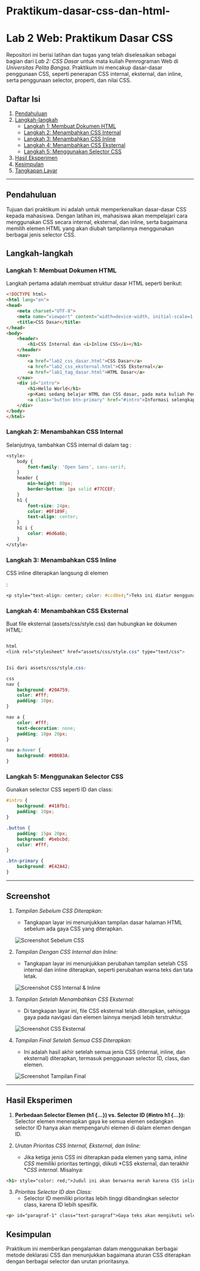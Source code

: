 # Praktikum-dasar-css-dan-html-
# Lab 2 Web: Praktikum Dasar CSS

Repositori ini berisi latihan dan tugas yang telah diselesaikan sebagai bagian dari *Lab 2: CSS Dasar* untuk mata kuliah Pemrograman Web di *Universitas Pelita Bangsa*. Praktikum ini mencakup dasar-dasar penggunaan CSS, seperti penerapan CSS internal, eksternal, dan inline, serta penggunaan selector, properti, dan nilai CSS.

## Daftar Isi
1. [Pendahuluan](#pendahuluan)
2. [Langkah-langkah](#langkah-langkah)
   - [Langkah 1: Membuat Dokumen HTML](#langkah-1-membuat-dokumen-html)
   - [Langkah 2: Menambahkan CSS Internal](#langkah-2-menambahkan-css-internal)
   - [Langkah 3: Menambahkan CSS Inline](#langkah-3-menambahkan-css-inline)
   - [Langkah 4: Menambahkan CSS Eksternal](#langkah-4-menambahkan-css-eksternal)
   - [Langkah 5: Menggunakan Selector CSS](#langkah-5-menggunakan-selector-css)
3. [Hasil Eksperimen](#hasil-eksperimen)
4. [Kesimpulan](#kesimpulan)
5. [Tangkapan Layar](#tangkapan-layar)

---

## Pendahuluan

Tujuan dari praktikum ini adalah untuk memperkenalkan dasar-dasar CSS kepada mahasiswa. Dengan latihan ini, mahasiswa akan mempelajari cara menggunakan CSS secara internal, eksternal, dan inline, serta bagaimana memilih elemen HTML yang akan diubah tampilannya menggunakan berbagai jenis selector CSS.

## Langkah-langkah

### Langkah 1: Membuat Dokumen HTML
Langkah pertama adalah membuat struktur dasar HTML seperti berikut:
```html 
<!DOCTYPE html>
<html lang="en">
<head>
    <meta charset="UTF-8">
    <meta name="viewport" content="width=device-width, initial-scale=1.0">
    <title>CSS Dasar</title>
</head>
<body>
    <header>
        <h1>CSS Internal dan <i>Inline CSS</i></h1>
    </header>
    <nav>
        <a href="lab2_css_dasar.html">CSS Dasar</a>
        <a href="lab2_css_eksternal.html">CSS Eksternal</a>
        <a href="lab1_tag_dasar.html">HTML Dasar</a>
    </nav>
    <div id="intro">
        <h1>Hello World</h1>
        <p>Kami sedang belajar HTML dan CSS dasar, pada mata kuliah Pemrograman Web.</p>
        <a class="button btn-primary" href="#intro">Informasi selengkapnya</a>
    </div>
</body>
</html>
```


### Langkah 2: Menambahkan CSS Internal
Selanjutnya, tambahkan CSS internal di dalam tag <head>:
```css
<style>
    body {
        font-family: 'Open Sans', sans-serif;
    }
    header {
        min-height: 80px;
        border-bottom: 1px solid #77CCEF;
    }
    h1 {
        font-size: 24px;
        color: #0F189F;
        text-align: center;
    }
    h1 i {
        color: #6d6a6b;
    }
</style>
```


### Langkah 3: Menambahkan CSS Inline
CSS inline diterapkan langsung di elemen <p>:
```css
<p style="text-align: center; color: #ccd8e4;">Teks ini diatur menggunakan CSS inline.</p>
```


### Langkah 4: Menambahkan CSS Eksternal
Buat file eksternal (assets/css/style.css) dan hubungkan ke dokumen HTML:
```css

html
<link rel="stylesheet" href="assets/css/style.css" type="text/css">


Isi dari assets/css/style.css:

css
nav {
    background: #20A759;
    color: #fff;
    padding: 10px;
}

nav a {
    color: #fff;
    text-decoration: none;
    padding: 10px 20px;
}

nav a:hover {
    background: #0B6B3A;
}
```


### Langkah 5: Menggunakan Selector CSS
Gunakan selector CSS seperti ID dan class:
```css
#intro {
    background: #418fb1;
    padding: 10px;
}

.button {
    padding: 15px 20px;
    background: #bebcbd;
    color: #fff;
}

.btn-primary {
    background: #E42A42;
}
```

---
## Screenshot
1. *Tampilan Sebelum CSS Diterapkan:*
   - Tangkapan layar ini menunjukkan tampilan dasar halaman HTML sebelum ada gaya CSS yang diterapkan.

   ![Screenshot Sebelum CSS](1.png.jpg)

2. *Tampilan Dengan CSS Internal dan Inline:*
   - Tangkapan layar ini menunjukkan perubahan tampilan setelah CSS internal dan inline diterapkan, seperti perubahan warna teks dan tata letak.

   ![Screenshot CSS Internal & Inline](2.png.jpg)

3. *Tampilan Setelah Menambahkan CSS Eksternal:*
   - Di tangkapan layar ini, file CSS eksternal telah diterapkan, sehingga gaya pada navigasi dan elemen lainnya menjadi lebih terstruktur.

   ![Screenshot CSS Eksternal](3.png.jpg)

4. *Tampilan Final Setelah Semua CSS Diterapkan:*
   - Ini adalah hasil akhir setelah semua jenis CSS (internal, inline, dan eksternal) diterapkan, termasuk penggunaan selector ID, class, dan elemen.
   
   ![Screenshot Tampilan Final](4.png.jpg)
---
## Hasil Eksperimen
1. **Perbedaan Selector Elemen (h1 {...}) vs. Selector ID (#intro h1 {...}):**
    Selector elemen menerapkan gaya ke semua elemen  sedangkan selector ID hanya akan mempengaruhi elemen  di dalam elemen dengan ID.

2. *Urutan Prioritas CSS Internal, Eksternal, dan Inline:*
   - Jika ketiga jenis CSS ini diterapkan pada elemen yang sama, *inline CSS* memiliki prioritas tertinggi, diikuti *CSS eksternal, dan terakhir **CSS internal*. Misalnya:

```html
<h1> style="color: red;">Judul ini akan berwarna merah karena CSS inline.</h1>
```


3. *Prioritas Selector ID dan Class:*
   - Selector ID memiliki prioritas lebih tinggi dibandingkan selector class, karena ID lebih spesifik.

```html
<p> id="paragraf-1" class="text-paragraf">Gaya teks akan mengikuti selector ID.</p>
```


## Kesimpulan
Praktikum ini memberikan pengalaman dalam menggunakan berbagai metode deklarasi CSS dan menunjukkan bagaimana aturan CSS diterapkan dengan berbagai selector dan urutan prioritasnya.


